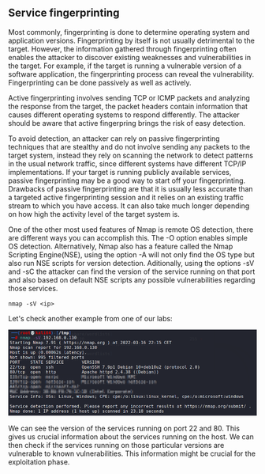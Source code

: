 ## Service fingerprinting

Most commonly, fingerprinting is done to determine operating system and application versions. Fingerprinting by itself is not usually detrimental to the target. However, the information gathered through fingerprinting often enables the attacker to discover existing weaknesses and vulnerabilities in the target. For example, if the target is running a vulnerable version of a software application, the fingerprinting process can reveal the vulnerability. Fingerprinting can be done passively as well as actively.

Active fingerprinting involves sending TCP or ICMP packets and analyzing the response from the target, the packet headers contain information that causes different operating systems to respond differently. The attacker should be aware that active fingerpring brings the risk of easy detection.

To avoid detection, an attacker can rely on passive fingerprinting techniques that are stealthy and do not involve sending any packets to the target system, instead they rely on scanning the network to detect patterns in the usual network traffic, since different systems have different TCP/IP implementations. If your target is running publicly available services, passive fingerprinting may be a good way to start off your fingerprinting. Drawbacks of passive fingerprinting are that it is usually less accurate than a targeted active fingerprinting session and it relies on an existing traffic stream to which you have access. It can also take much longer depending on how high the activity level of the target system is.

One of the other most used features of Nmap is remote OS detection, there are different ways you can accomplish this. The -O option enables simple OS detection. Alternatively, Nmap also has a feature called the Nmap Scripting Engine(NSE), using the option -A will not only find the OS type but also run NSE scripts for version detection. Aditionally, using the options -sV and -sC the attacker can find the version of the service running on that port and also based on default NSE scripts any possible vulnerabilities regarding those services.

```
nmap -sV <ip>
```

Let's check another example from one of our labs:

![](./assets/nmap_sV.png)

We can see the version of the services running on port 22 and 80. This gives us crucial information about the services running on the host. We can then check if the services running on those particular versions are vulnerable to known vulnerabilities. This information might be crucial for the exploitation phase.